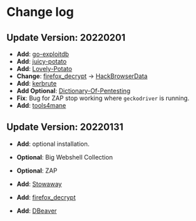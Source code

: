# Change log

## Update Version: 20220201

+ **Add**: [go-exploitdb](https://github.com/vulsio/go-exploitdb)
+ **Add**: [juicy-potato](https://github.com/ohpe/juicy-potato)
+ **Add**: [Lovely-Potato](https://github.com/TsukiCTF/Lovely-Potato)
+ **Change**: [firefox_decrypt](https://github.com/unode/firefox_decrypt) -> [HackBrowserData](https://github.com/moonD4rk/HackBrowserData)
+ **Add**: [kerbrute](https://github.com/TarlogicSecurity/kerbrute)
+ **Add Optional**: [Dictionary-Of-Pentesting](https://github.com/insightglacier/Dictionary-Of-Pentesting)
+ **Fix**: Bug for ZAP stop working where `geckodriver` is running.
+ **Add**: [tools4mane](https://github.com/manesec/tools4mane)

## Update Version: 20220131

+ **Add**: optional installation.

+ **Optional**: Big Webshell Collection

+ **Optional**: ZAP

+ **Add**: [Stowaway](https://github.com/ph4ntonn/Stowaway)

+ **Add**: [firefox_decrypt](https://github.com/unode/firefox_decrypt)

+ **Add**: [DBeaver](https://dbeaver.io/download/)

